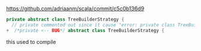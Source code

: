 https://github.com/adriaanm/scala/commit/c5c0b136d9

```scala
private abstract class TreeBuilderStrategy {
  // private commented out since it cause "error: private class TreeBuilderStrategy escapes its defining scope as part of type TreeBuilder.this.TreeBuilderStrategy"
+  /*private <-- BUG*/ abstract class TreeBuilderStrategy {
```

this used to compile
